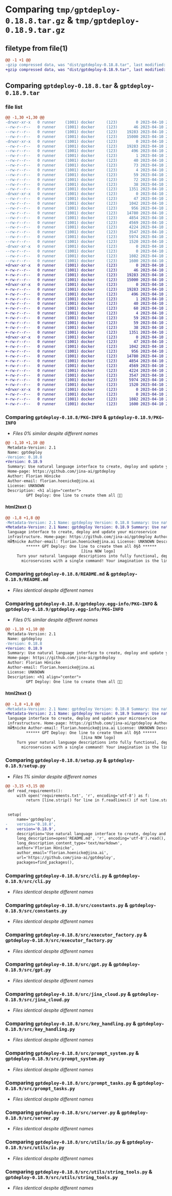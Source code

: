 # Comparing `tmp/gptdeploy-0.18.8.tar.gz` & `tmp/gptdeploy-0.18.9.tar.gz`

## filetype from file(1)

```diff
@@ -1 +1 @@
-gzip compressed data, was "dist/gptdeploy-0.18.8.tar", last modified: Mon Apr 10 20:22:12 2023, max compression
+gzip compressed data, was "dist/gptdeploy-0.18.9.tar", last modified: Mon Apr 10 20:30:58 2023, max compression
```

## Comparing `gptdeploy-0.18.8.tar` & `gptdeploy-0.18.9.tar`

### file list

```diff
@@ -1,30 +1,30 @@
-drwxr-xr-x   0 runner    (1001) docker     (123)        0 2023-04-10 20:22:12.000000 gptdeploy-0.18.8/
--rw-r--r--   0 runner    (1001) docker     (123)       46 2023-04-10 20:21:57.000000 gptdeploy-0.18.8/MANIFEST.in
--rw-r--r--   0 runner    (1001) docker     (123)    19283 2023-04-10 20:22:12.000000 gptdeploy-0.18.8/PKG-INFO
--rw-r--r--   0 runner    (1001) docker     (123)    15000 2023-04-10 20:21:57.000000 gptdeploy-0.18.8/README.md
-drwxr-xr-x   0 runner    (1001) docker     (123)        0 2023-04-10 20:22:12.000000 gptdeploy-0.18.8/gptdeploy.egg-info/
--rw-r--r--   0 runner    (1001) docker     (123)    19283 2023-04-10 20:22:12.000000 gptdeploy-0.18.8/gptdeploy.egg-info/PKG-INFO
--rw-r--r--   0 runner    (1001) docker     (123)      496 2023-04-10 20:22:12.000000 gptdeploy-0.18.8/gptdeploy.egg-info/SOURCES.txt
--rw-r--r--   0 runner    (1001) docker     (123)        1 2023-04-10 20:22:12.000000 gptdeploy-0.18.8/gptdeploy.egg-info/dependency_links.txt
--rw-r--r--   0 runner    (1001) docker     (123)       40 2023-04-10 20:22:12.000000 gptdeploy-0.18.8/gptdeploy.egg-info/entry_points.txt
--rw-r--r--   0 runner    (1001) docker     (123)       73 2023-04-10 20:22:12.000000 gptdeploy-0.18.8/gptdeploy.egg-info/requires.txt
--rw-r--r--   0 runner    (1001) docker     (123)        4 2023-04-10 20:22:12.000000 gptdeploy-0.18.8/gptdeploy.egg-info/top_level.txt
--rw-r--r--   0 runner    (1001) docker     (123)       59 2023-04-10 20:21:57.000000 gptdeploy-0.18.8/gptdeploy.py
--rw-r--r--   0 runner    (1001) docker     (123)       72 2023-04-10 20:21:57.000000 gptdeploy-0.18.8/requirements.txt
--rw-r--r--   0 runner    (1001) docker     (123)       38 2023-04-10 20:22:12.000000 gptdeploy-0.18.8/setup.cfg
--rw-r--r--   0 runner    (1001) docker     (123)     1351 2023-04-10 20:21:57.000000 gptdeploy-0.18.8/setup.py
-drwxr-xr-x   0 runner    (1001) docker     (123)        0 2023-04-10 20:22:12.000000 gptdeploy-0.18.8/src/
--rw-r--r--   0 runner    (1001) docker     (123)       47 2023-04-10 20:21:57.000000 gptdeploy-0.18.8/src/__init__.py
--rw-r--r--   0 runner    (1001) docker     (123)     1042 2023-04-10 20:21:57.000000 gptdeploy-0.18.8/src/cli.py
--rw-r--r--   0 runner    (1001) docker     (123)      956 2023-04-10 20:21:57.000000 gptdeploy-0.18.8/src/constants.py
--rw-r--r--   0 runner    (1001) docker     (123)    14780 2023-04-10 20:21:57.000000 gptdeploy-0.18.8/src/executor_factory.py
--rw-r--r--   0 runner    (1001) docker     (123)     4854 2023-04-10 20:21:57.000000 gptdeploy-0.18.8/src/gpt.py
--rw-r--r--   0 runner    (1001) docker     (123)     4569 2023-04-10 20:21:57.000000 gptdeploy-0.18.8/src/jina_cloud.py
--rw-r--r--   0 runner    (1001) docker     (123)     4224 2023-04-10 20:21:57.000000 gptdeploy-0.18.8/src/key_handling.py
--rw-r--r--   0 runner    (1001) docker     (123)     3547 2023-04-10 20:21:57.000000 gptdeploy-0.18.8/src/prompt_system.py
--rw-r--r--   0 runner    (1001) docker     (123)     5974 2023-04-10 20:21:57.000000 gptdeploy-0.18.8/src/prompt_tasks.py
--rw-r--r--   0 runner    (1001) docker     (123)     1520 2023-04-10 20:21:57.000000 gptdeploy-0.18.8/src/server.py
-drwxr-xr-x   0 runner    (1001) docker     (123)        0 2023-04-10 20:22:12.000000 gptdeploy-0.18.8/src/utils/
--rw-r--r--   0 runner    (1001) docker     (123)        0 2023-04-10 20:21:57.000000 gptdeploy-0.18.8/src/utils/__init__.py
--rw-r--r--   0 runner    (1001) docker     (123)     1082 2023-04-10 20:21:57.000000 gptdeploy-0.18.8/src/utils/io.py
--rw-r--r--   0 runner    (1001) docker     (123)     1600 2023-04-10 20:21:57.000000 gptdeploy-0.18.8/src/utils/string_tools.py
+drwxr-xr-x   0 runner    (1001) docker     (123)        0 2023-04-10 20:30:58.000000 gptdeploy-0.18.9/
+-rw-r--r--   0 runner    (1001) docker     (123)       46 2023-04-10 20:30:36.000000 gptdeploy-0.18.9/MANIFEST.in
+-rw-r--r--   0 runner    (1001) docker     (123)    19283 2023-04-10 20:30:58.000000 gptdeploy-0.18.9/PKG-INFO
+-rw-r--r--   0 runner    (1001) docker     (123)    15000 2023-04-10 20:30:36.000000 gptdeploy-0.18.9/README.md
+drwxr-xr-x   0 runner    (1001) docker     (123)        0 2023-04-10 20:30:58.000000 gptdeploy-0.18.9/gptdeploy.egg-info/
+-rw-r--r--   0 runner    (1001) docker     (123)    19283 2023-04-10 20:30:58.000000 gptdeploy-0.18.9/gptdeploy.egg-info/PKG-INFO
+-rw-r--r--   0 runner    (1001) docker     (123)      496 2023-04-10 20:30:58.000000 gptdeploy-0.18.9/gptdeploy.egg-info/SOURCES.txt
+-rw-r--r--   0 runner    (1001) docker     (123)        1 2023-04-10 20:30:58.000000 gptdeploy-0.18.9/gptdeploy.egg-info/dependency_links.txt
+-rw-r--r--   0 runner    (1001) docker     (123)       40 2023-04-10 20:30:58.000000 gptdeploy-0.18.9/gptdeploy.egg-info/entry_points.txt
+-rw-r--r--   0 runner    (1001) docker     (123)       60 2023-04-10 20:30:58.000000 gptdeploy-0.18.9/gptdeploy.egg-info/requires.txt
+-rw-r--r--   0 runner    (1001) docker     (123)        4 2023-04-10 20:30:58.000000 gptdeploy-0.18.9/gptdeploy.egg-info/top_level.txt
+-rw-r--r--   0 runner    (1001) docker     (123)       59 2023-04-10 20:30:36.000000 gptdeploy-0.18.9/gptdeploy.py
+-rw-r--r--   0 runner    (1001) docker     (123)       59 2023-04-10 20:30:36.000000 gptdeploy-0.18.9/requirements.txt
+-rw-r--r--   0 runner    (1001) docker     (123)       38 2023-04-10 20:30:58.000000 gptdeploy-0.18.9/setup.cfg
+-rw-r--r--   0 runner    (1001) docker     (123)     1351 2023-04-10 20:30:36.000000 gptdeploy-0.18.9/setup.py
+drwxr-xr-x   0 runner    (1001) docker     (123)        0 2023-04-10 20:30:58.000000 gptdeploy-0.18.9/src/
+-rw-r--r--   0 runner    (1001) docker     (123)       47 2023-04-10 20:30:36.000000 gptdeploy-0.18.9/src/__init__.py
+-rw-r--r--   0 runner    (1001) docker     (123)     1042 2023-04-10 20:30:36.000000 gptdeploy-0.18.9/src/cli.py
+-rw-r--r--   0 runner    (1001) docker     (123)      956 2023-04-10 20:30:36.000000 gptdeploy-0.18.9/src/constants.py
+-rw-r--r--   0 runner    (1001) docker     (123)    14780 2023-04-10 20:30:36.000000 gptdeploy-0.18.9/src/executor_factory.py
+-rw-r--r--   0 runner    (1001) docker     (123)     4854 2023-04-10 20:30:36.000000 gptdeploy-0.18.9/src/gpt.py
+-rw-r--r--   0 runner    (1001) docker     (123)     4569 2023-04-10 20:30:36.000000 gptdeploy-0.18.9/src/jina_cloud.py
+-rw-r--r--   0 runner    (1001) docker     (123)     4224 2023-04-10 20:30:36.000000 gptdeploy-0.18.9/src/key_handling.py
+-rw-r--r--   0 runner    (1001) docker     (123)     3547 2023-04-10 20:30:36.000000 gptdeploy-0.18.9/src/prompt_system.py
+-rw-r--r--   0 runner    (1001) docker     (123)     5974 2023-04-10 20:30:36.000000 gptdeploy-0.18.9/src/prompt_tasks.py
+-rw-r--r--   0 runner    (1001) docker     (123)     1520 2023-04-10 20:30:36.000000 gptdeploy-0.18.9/src/server.py
+drwxr-xr-x   0 runner    (1001) docker     (123)        0 2023-04-10 20:30:58.000000 gptdeploy-0.18.9/src/utils/
+-rw-r--r--   0 runner    (1001) docker     (123)        0 2023-04-10 20:30:36.000000 gptdeploy-0.18.9/src/utils/__init__.py
+-rw-r--r--   0 runner    (1001) docker     (123)     1082 2023-04-10 20:30:36.000000 gptdeploy-0.18.9/src/utils/io.py
+-rw-r--r--   0 runner    (1001) docker     (123)     1600 2023-04-10 20:30:36.000000 gptdeploy-0.18.9/src/utils/string_tools.py
```

### Comparing `gptdeploy-0.18.8/PKG-INFO` & `gptdeploy-0.18.9/PKG-INFO`

 * *Files 0% similar despite different names*

```diff
@@ -1,10 +1,10 @@
 Metadata-Version: 2.1
 Name: gptdeploy
-Version: 0.18.8
+Version: 0.18.9
 Summary: Use natural language interface to create, deploy and update your microservice infrastructure.
 Home-page: https://github.com/jina-ai/gptdeploy
 Author: Florian Hönicke
 Author-email: florian.hoenicke@jina.ai
 License: UNKNOWN
 Description: <h1 align="center">
         GPT Deploy: One line to create them all 🧙🚀
```

#### html2text {}

```diff
@@ -1,8 +1,8 @@
-Metadata-Version: 2.1 Name: gptdeploy Version: 0.18.8 Summary: Use natural
+Metadata-Version: 2.1 Name: gptdeploy Version: 0.18.9 Summary: Use natural
 language interface to create, deploy and update your microservice
 infrastructure. Home-page: https://github.com/jina-ai/gptdeploy Author: Florian
 HÃ¶nicke Author-email: florian.hoenicke@jina.ai License: UNKNOWN Description:
         ****** GPT Deploy: One line to create them all ð§ð ******
                                 [Jina NOW logo]
     Turn your natural language descriptions into fully functional, deployed
       microservices with a single command! Your imagination is the limit!
```

### Comparing `gptdeploy-0.18.8/README.md` & `gptdeploy-0.18.9/README.md`

 * *Files identical despite different names*

### Comparing `gptdeploy-0.18.8/gptdeploy.egg-info/PKG-INFO` & `gptdeploy-0.18.9/gptdeploy.egg-info/PKG-INFO`

 * *Files 0% similar despite different names*

```diff
@@ -1,10 +1,10 @@
 Metadata-Version: 2.1
 Name: gptdeploy
-Version: 0.18.8
+Version: 0.18.9
 Summary: Use natural language interface to create, deploy and update your microservice infrastructure.
 Home-page: https://github.com/jina-ai/gptdeploy
 Author: Florian Hönicke
 Author-email: florian.hoenicke@jina.ai
 License: UNKNOWN
 Description: <h1 align="center">
         GPT Deploy: One line to create them all 🧙🚀
```

#### html2text {}

```diff
@@ -1,8 +1,8 @@
-Metadata-Version: 2.1 Name: gptdeploy Version: 0.18.8 Summary: Use natural
+Metadata-Version: 2.1 Name: gptdeploy Version: 0.18.9 Summary: Use natural
 language interface to create, deploy and update your microservice
 infrastructure. Home-page: https://github.com/jina-ai/gptdeploy Author: Florian
 HÃ¶nicke Author-email: florian.hoenicke@jina.ai License: UNKNOWN Description:
         ****** GPT Deploy: One line to create them all ð§ð ******
                                 [Jina NOW logo]
     Turn your natural language descriptions into fully functional, deployed
       microservices with a single command! Your imagination is the limit!
```

### Comparing `gptdeploy-0.18.8/setup.py` & `gptdeploy-0.18.9/setup.py`

 * *Files 1% similar despite different names*

```diff
@@ -3,15 +3,15 @@
 def read_requirements():
     with open('requirements.txt', 'r', encoding='utf-8') as f:
         return [line.strip() for line in f.readlines() if not line.startswith('#')]
 
 
 setup(
     name='gptdeploy',
-    version='0.18.8',
+    version='0.18.9',
     description='Use natural language interface to create, deploy and update your microservice infrastructure.',
     long_description=open('README.md', 'r', encoding='utf-8').read(),
     long_description_content_type='text/markdown',
     author='Florian Hönicke',
     author_email='florian.hoenicke@jina.ai',
     url='https://github.com/jina-ai/gptdeploy',
     packages=find_packages(),
```

### Comparing `gptdeploy-0.18.8/src/cli.py` & `gptdeploy-0.18.9/src/cli.py`

 * *Files identical despite different names*

### Comparing `gptdeploy-0.18.8/src/constants.py` & `gptdeploy-0.18.9/src/constants.py`

 * *Files identical despite different names*

### Comparing `gptdeploy-0.18.8/src/executor_factory.py` & `gptdeploy-0.18.9/src/executor_factory.py`

 * *Files identical despite different names*

### Comparing `gptdeploy-0.18.8/src/gpt.py` & `gptdeploy-0.18.9/src/gpt.py`

 * *Files identical despite different names*

### Comparing `gptdeploy-0.18.8/src/jina_cloud.py` & `gptdeploy-0.18.9/src/jina_cloud.py`

 * *Files identical despite different names*

### Comparing `gptdeploy-0.18.8/src/key_handling.py` & `gptdeploy-0.18.9/src/key_handling.py`

 * *Files identical despite different names*

### Comparing `gptdeploy-0.18.8/src/prompt_system.py` & `gptdeploy-0.18.9/src/prompt_system.py`

 * *Files identical despite different names*

### Comparing `gptdeploy-0.18.8/src/prompt_tasks.py` & `gptdeploy-0.18.9/src/prompt_tasks.py`

 * *Files identical despite different names*

### Comparing `gptdeploy-0.18.8/src/server.py` & `gptdeploy-0.18.9/src/server.py`

 * *Files identical despite different names*

### Comparing `gptdeploy-0.18.8/src/utils/io.py` & `gptdeploy-0.18.9/src/utils/io.py`

 * *Files identical despite different names*

### Comparing `gptdeploy-0.18.8/src/utils/string_tools.py` & `gptdeploy-0.18.9/src/utils/string_tools.py`

 * *Files identical despite different names*

